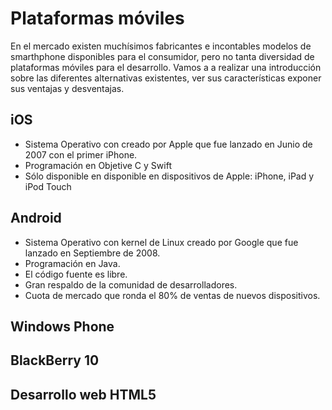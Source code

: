 # Plataformas móviles

En el mercado existen muchísimos fabricantes e incontables modelos de smarthphone disponibles para el consumidor, pero no tanta diversidad de plataformas móviles para el desarrollo. Vamos a a realizar una introducción sobre las diferentes alternativas existentes, ver sus características exponer sus ventajas y desventajas.


## iOS
- Sistema Operativo con creado por Apple que fue lanzado en Junio de 2007 con el primer iPhone.
- Programación en Objetive C y Swift
- Sólo disponible en disponible en dispositivos de Apple: iPhone, iPad y iPod Touch


## Android
- Sistema Operativo con kernel de Linux creado por Google que fue lanzado en Septiembre de 2008.
- Programación en Java.
- El código fuente es libre.
- Gran respaldo de la comunidad de desarrolladores.
- Cuota de mercado que ronda el 80% de ventas de nuevos dispositivos.
 

## Windows Phone



## BlackBerry 10



## Desarrollo web HTML5 







